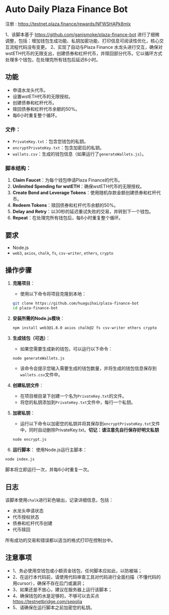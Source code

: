 # Auto Daily Plaza Finance Bot

注册 : https://testnet.plaza.finance/rewards/NFWSHAPk8mlx

1、该脚本基于 https://github.com/ganjsmoke/plaza-finance-bot 进行了细微调整，包括：增加钱包生成功能、私钥加密功能、打印信息可阅读性优化，核心交互流程代码没有变更。
2、实现了自动与Plaza Finance 水龙头进行交互，确保对wstETH代币的无限支出，创建债券和杠杆代币，并赎回部分代币。它以循环方式处理多个钱包，在处理完所有钱包后延迟6小时。

## 功能
- 申请水龙头代币。
- 设置wstETH代币的无限授权。
- 创建债券和杠杆代币。
- 赎回债券和杠杆代币余额的50%。
- 每6小时重复整个循环。
  
### 文件：
- `PrivateKey.txt`：包含您钱包的私钥。
- `encryptPrivateKey.txt`：包含加密后的私钥。
- `wallets.csv`：生成的钱包信息（如果运行了`generateWallets.js`）。

### 脚本结构：
1. **Claim Faucet**：为每个钱包申请Plaza Finance的代币。
2. **Unlimited Spending for wstETH**：确保wstETH代币的无限授权。
3. **Create Bond and Leverage Tokens**：使用随机存款金额创建债券和杠杆代币。
4. **Redeem Tokens**：赎回债券和杠杆代币余额的50%。
5. **Delay and Retry**：以30秒的延迟重试失败的交易，并转到下一个钱包。
6. **Repeat**：在处理完所有钱包后，每6小时重复整个循环。

## 要求
- Node.js
- `web3`, `axios`, `chalk`, `fs`, `csv-writer`, `ethers`, `crypto`

## 操作步骤

1. **克隆项目**：
   - 使用以下命令将项目克隆到本地：
   ```bash
   git clone https://github.com/huaguihai/plaza-finance-bot
   cd plaza-finance-bot
   ```

2. **安装所需的Node.js模块**：
   ```bash
   npm install web3@1.8.0 axios chalk@2 fs csv-writer ethers crypto
   ```
   
3. **生成钱包（可选）**：
   - 如果您需要生成新的钱包，可以运行以下命令：
   ```bash
   node generateWallets.js
   ```
   - 该命令会提示您输入需要生成的钱包数量，并将生成的钱包信息保存到`wallets.csv`文件中。
     
4. **创建私钥文件**：
   - 在项目根目录下创建一个名为`PrivateKey.txt`的文件。
   - 将您的私钥添加到`PrivateKey.txt`文件中，每行一个私钥。

5. **加密私钥**：
   - 运行以下命令以加密您的私钥并将其保存到`encryptPrivateKey.txt`文件中，同时自动删除PrivateKey.txt。**切记：请注意先自行保存好明文私钥**
   ```bash
   node encrypt.js
   ```
6. **运行脚本**：
使用Node.js运行主脚本：

```bash
node index.js
```

脚本将立即运行一次，并每6小时重复一次。

## 日志

该脚本使用`chalk`进行彩色输出，记录详细信息，包括：
- 水龙头申请状态
- 代币授权状态
- 债券和杠杆代币创建
- 代币赎回

所有成功的交易和错误都以适当的格式打印在控制台中。

## 注意事项

- 1、务必使用空钱包或小额资金钱包，任何脚本应如此，以防被端；
- 2、在运行本代码前，请使用代码审查工具对代码进行全面扫描（不懂代码的用cursor），确保不存在后门或漏洞；
- 3、如果还是不放心，建议在服务器上运行该脚本；
- 4、确保钱包的水是足够的，不够可以去买点 https://testnetbridge.com/sepolia
- 5、请确保在运行脚本之前加密您的私钥。
